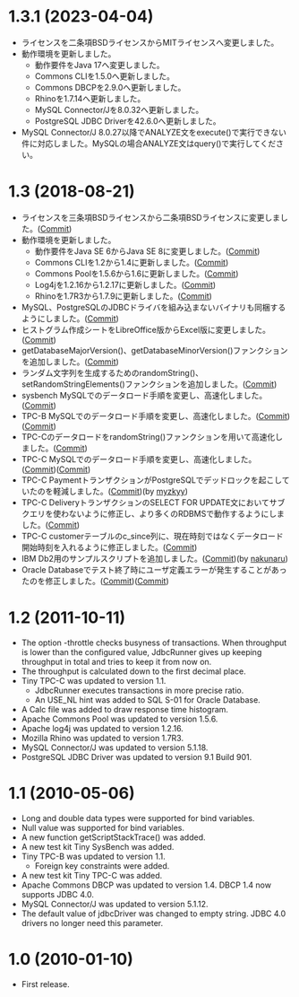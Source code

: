 # 1.3.1 (2023-04-04)

* ライセンスを二条項BSDライセンスからMITライセンスへ変更しました。
* 動作環境を更新しました。
    - 動作要件をJava 17へ変更しました。
    - Commons CLIを1.5.0へ更新しました。
    - Commons DBCPを2.9.0へ更新しました。
    - Rhinoを1.7.14へ更新しました。
    - MySQL Connector/Jを8.0.32へ更新しました。
    - PostgreSQL JDBC Driverを42.6.0へ更新しました。
* MySQL Connector/J 8.0.27以降でANALYZE文をexecute()で実行できない件に対応しました。MySQLの場合ANALYZE文はquery()で実行してください。

# 1.3 (2018-08-21)

* ライセンスを三条項BSDライセンスから二条項BSDライセンスに変更しました。([Commit](https://github.com/sh2/jdbcrunner/commit/13cecc665127f9df1bfe2def853cf7b0879ee3a3))
* 動作環境を更新しました。
    - 動作要件をJava SE 6からJava SE 8に変更しました。([Commit](https://github.com/sh2/jdbcrunner/commit/5abfbfdafc16f36605479e93f2b0c558604c09c4))
    - Commons CLIを1.2から1.4に更新しました。([Commit](https://github.com/sh2/jdbcrunner/commit/2ef3c9f264a6b539889b32c4f705e85f80696b73))
    - Commons Poolを1.5.6から1.6に更新しました。([Commit](https://github.com/sh2/jdbcrunner/commit/03befde30ade3738ed3ccb8d3b7386febf7304d9))
    - Log4jを1.2.16から1.2.17に更新しました。([Commit](https://github.com/sh2/jdbcrunner/commit/0bc1f6d1e71d00e18594adff9ec63fb2e74cc907))
    - Rhinoを1.7R3から1.7.9に更新しました。([Commit](https://github.com/sh2/jdbcrunner/commit/f95f8959b53789853a820ca0c376bdf833adfd69))
* MySQL、PostgreSQLのJDBCドライバを組み込まないバイナリも同梱するようにしました。([Commit](https://github.com/sh2/jdbcrunner/commit/c7ba1f6de46bcc3d7c51a015eb5caaedc7906cad))
* ヒストグラム作成シートをLibreOffice版からExcel版に変更しました。([Commit](https://github.com/sh2/jdbcrunner/commit/464506904a3ae02d640f1ff16a575410b2c26c88))
* getDatabaseMajorVersion()、getDatabaseMinorVersion()ファンクションを追加しました。([Commit](https://github.com/sh2/jdbcrunner/commit/c3e20610330038655a113ede4157447cce0e72ae))
* ランダム文字列を生成するためのrandomString()、setRandomStringElements()ファンクションを追加しました。([Commit](https://github.com/sh2/jdbcrunner/commit/b4dbdffaf6fb8eca8770cd990dd000210b3f99c7))
* sysbench MySQLでのデータロード手順を変更し、高速化しました。([Commit](https://github.com/sh2/jdbcrunner/commit/52d14decaa39d3a30cc6e8e32272f637b2adbecc))
* TPC-B MySQLでのデータロード手順を変更し、高速化しました。([Commit](https://github.com/sh2/jdbcrunner/commit/bea1998c61b5216e86242d95d34817a613c75649))([Commit](https://github.com/sh2/jdbcrunner/commit/25f8475c71dbdb5c8711f5e1355fdf91666782f4))
* TPC-CのデータロードをrandomString()ファンクションを用いて高速化しました。([Commit](https://github.com/sh2/jdbcrunner/commit/b4dbdffaf6fb8eca8770cd990dd000210b3f99c7))
* TPC-C MySQLでのデータロード手順を変更し、高速化しました。([Commit](https://github.com/sh2/jdbcrunner/commit/cf2d07cdc652fc6a1689f804e6c53dbb1926f244))([Commit](https://github.com/sh2/jdbcrunner/commit/4100086ca6ae9ae3d41bfa630ef1350a6882e08e))
* TPC-C PaymentトランザクションがPostgreSQLでデッドロックを起こしていたのを軽減しました。([Commit](https://github.com/sh2/jdbcrunner/commit/5668990d0813c3b2be84208a0cc5c50e7496274f))(by [myzkyy](https://github.com/myzkyy))
* TPC-C DeliveryトランザクションのSELECT FOR UPDATE文においてサブクエリを使わないように修正し、より多くのRDBMSで動作するようにしました。([Commit](https://github.com/sh2/jdbcrunner/commit/660226be7e7e2af4dd8d4a605fa9b0db242059b7))
* TPC-C customerテーブルのc_since列に、現在時刻ではなくデータロード開始時刻を入れるように修正しました。([Commit](https://github.com/sh2/jdbcrunner/commit/a48a95d87c008e1454ccb601278b0a6679e4d743))
* IBM Db2用のサンプルスクリプトを追加しました。([Commit](https://github.com/sh2/jdbcrunner/commit/a5076a694cc47a7ec8d5863f1b0ee07e50033cd9))(by [nakunaru](https://github.com/nakunaru))
* Oracle Databaseでテスト終了時にユーザ定義エラーが発生することがあったのを修正しました。([Commit](https://github.com/sh2/jdbcrunner/commit/fa4d5df39888e870367ba69546de9978748ee081))([Commit](https://github.com/sh2/jdbcrunner/commit/5b8714814c0e5501ad25dcccfb35915e94170e23))

# 1.2 (2011-10-11)

* The option -throttle checks busyness of transactions. When throughput is lower than the configured value, JdbcRunner gives up keeping throughput in total and tries to keep it from now on.
* The throughput is calculated down to the first decimal place.
* Tiny TPC-C was updated to version 1.1.
    - JdbcRunner executes transactions in more precise ratio.
    - An USE_NL hint was added to SQL S-01 for Oracle Database.
* A Calc file was added to draw response time histogram.
* Apache Commons Pool was updated to version 1.5.6.
* Apache log4j was updated to version 1.2.16.
* Mozilla Rhino was updated to version 1.7R3.
* MySQL Connector/J was updated to version 5.1.18.
* PostgreSQL JDBC Driver was updated to version 9.1 Build 901.

# 1.1 (2010-05-06)

* Long and double data types were supported for bind variables.
* Null value was supported for bind variables.
* A new function getScriptStackTrace() was added.
* A new test kit Tiny SysBench was added.
* Tiny TPC-B was updated to version 1.1.
    - Foreign key constraints were added.
* A new test kit Tiny TPC-C was added.
* Apache Commons DBCP was updated to version 1.4. DBCP 1.4 now supports JDBC 4.0.
* MySQL Connector/J was updated to version 5.1.12.
* The default value of jdbcDriver was changed to empty string. JDBC 4.0 drivers no longer need this parameter.

# 1.0 (2010-01-10)

* First release.
